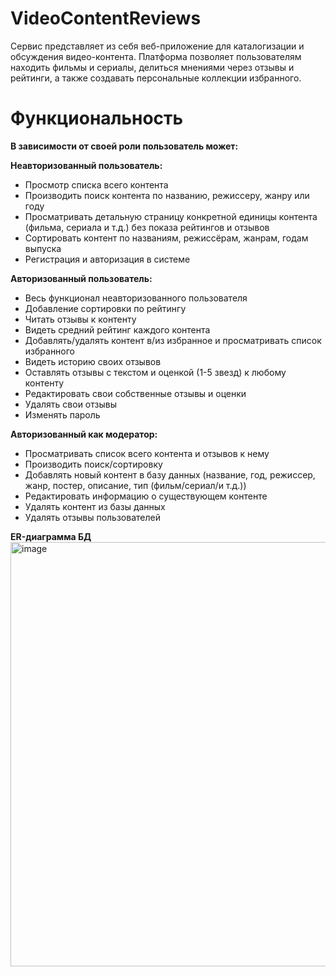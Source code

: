 # VideoContentReviews
Сервис представляет из себя веб-приложение для каталогизации и обсуждения видео-контента. Платформа позволяет пользователям находить фильмы и сериалы, делиться мнениями через отзывы и рейтинги, а также создавать персональные коллекции избранного.
# Функциональность
**В зависимости от своей роли пользователь может:**

**Неавторизованный пользователь:**
* Просмотр списка всего контента
* Производить поиск контента по названию, режиссеру, жанру или году
* Просматривать детальную страницу конкретной единицы контента (фильма, сериала и т.д.) без показа рейтингов и отзывов
* Сортировать контент по названиям, режиссёрам, жанрам, годам выпуска
* Регистрация и авторизация в системе

**Авторизованный пользователь:**
* Весь функционал неавторизованного пользователя
* Добавление сортировки по рейтингу
* Читать отзывы к контенту
* Видеть средний рейтинг каждого контента
* Добавлять/удалять контент в/из избранное и просматривать список избранного
* Видеть историю своих отзывов
* Оставлять отзывы с текстом и оценкой (1-5 звезд) к любому контенту
* Редактировать свои собственные отзывы и оценки
* Удалять свои отзывы
* Изменять пароль

**Авторизованный как модератор:**
* Просматривать список всего контента и отзывов к нему
* Производить поиск/сортировку
* Добавлять новый контент в базу данных (название, год, режиссер, жанр, постер, описание, тип (фильм/сериал/и т.д.))
* Редактировать информацию о существующем контенте
* Удалять контент из базы данных
* Удалять отзывы пользователей

**ER-диаграмма БД**
<img width="1613" height="679" alt="image" src="https://github.com/user-attachments/assets/575f8053-f970-4f35-a06a-3b72757e2dd1" />

